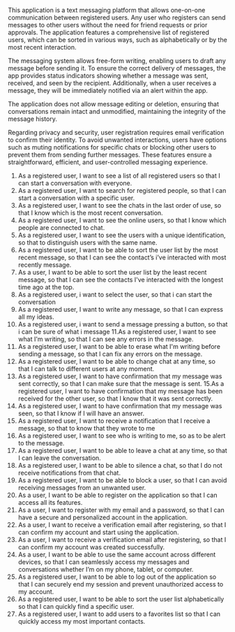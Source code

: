 This application is a text messaging platform that allows one-on-one communication between registered users. Any user who registers can send messages to other users without the need for friend requests or prior approvals. The application features a comprehensive list of registered users, which can be sorted in various ways, such as alphabetically or by the most recent interaction.

The messaging system allows free-form writing, enabling users to draft any message before sending it. To ensure the correct delivery of messages, the app provides status indicators showing whether a message was sent, received, and seen by the recipient. Additionally, when a user receives a message, they will be immediately notified via an alert within the app.

The application does not allow message editing or deletion, ensuring that conversations remain intact and unmodified, maintaining the integrity of the message history.

Regarding privacy and security, user registration requires email verification to confirm their identity. To avoid unwanted interactions, users have options such as muting notifications for specific chats or blocking other users to prevent them from sending further messages. These features ensure a straightforward, efficient, and user-controlled messaging experience.



1. As a registered user, I want to see a list of all registered users so that I can start a conversation with everyone.
2. As a registered user, I want to search for registered people, so that I can start a conversation with a specific user.
3. As a registered user, I want to see the chats in the last order of use, so that I know which is the most recent conversation.
4. As a registered user, I want to see the online users, so that I know which people are connected to chat.
5. As a registered user, I want to see the users with a unique identification, so that to distinguish users with the same name.
6. As a registered user, I want to be able to sort the user list by the most recent message, so that I can see the contact’s i’ve interacted with most recently message.
7. As a user, I want to be able to sort the user list by the least recent message, so that I can see the contacts I've interacted with the longest time ago at the top.
8. As a registered user, i want to select the user, so that i can start the conversation
9. As a registered user, I want to write any message, so that I can express all my ideas.
10. As a registered user, i want to send a message pressing a button, so that i can be sure of what i message
11.As a registered user, I want to see what I'm writing, so that I can see any errors in the message.
12. As a registered user, I want to be able to erase what I'm writing before sending a message, so that I can fix any errors on the message.
13. As a registered user, I want to be able to change chat at any time, so that I can talk to different users at any moment.
14. As a registered user, I want to have confirmation that my message was sent correctly, so that I can make sure that the message is sent.
15.As a registered user, I want to have confirmation that my message has been received for the other user, so that I know that it was sent correctly.
16. As a registered user, I want to have confirmation that my message was seen, so that I know if I will have an answer.
17. As a registered user, I want to receive a  notification that I receive a message, so that to know that they wrote to me
18. As a registered user, I want to see who is writing to me, so as to be alert to the message.
19. As a registered user, I want to be able to leave a chat at any time, so that I can leave the conversation.
20. As a registered user, I want to be able to silence a chat, so that I do not receive notifications from that chat.
21. As a registered user, I want to be able to block a user, so that I can avoid receiving messages from an unwanted user.
22. As a user, I want to be able to register on the application so that I can access all its features.
23. As a user, I want to register with my email and a password, so that I can have a secure and personalized account in the application.
24. As a user, I want to receive a verification email after registering, so that I can confirm my account and start using the application.
25. As a user, I want to receive a verification email after registering, so that I can confirm my account was created successfully.
26. As a user, I want to be able to use the same account across different devices, so that I can seamlessly access my messages and conversations whether I’m on my phone, tablet, or computer.
27. As a registered user, I want to be able to log out of the application so that I can securely end my session and prevent unauthorized access to my account.
28. As a registered user, I want to be able to sort the user list alphabetically so that I can quickly find a specific user.
29. As a registered user, I want to add users to a favorites list so that I can quickly access my most important contacts.
 

